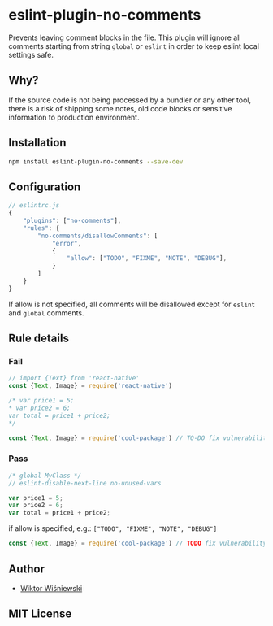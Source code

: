 # eslint-plugin-no-comments

Prevents leaving comment blocks in the file. This plugin will ignore all comments starting from string `global` or `eslint` in order to keep eslint local settings safe.

## Why?

If the source code is not being processed by a bundler or any other tool, there is a risk of shipping some notes, old code blocks or sensitive information to production environment.

## Installation

```sh
npm install eslint-plugin-no-comments --save-dev
```

## Configuration
```js
// eslintrc.js
{
    "plugins": ["no-comments"],
    "rules": {
        "no-comments/disallowComments": [
            "error",
            {
                "allow": ["TODO", "FIXME", "NOTE", "DEBUG"],
            }
        ]
    }
}
```

If allow is not specified, all comments will be disallowed except for `eslint` and `global` comments.

## Rule details

### Fail

```js
// import {Text} from 'react-native'
const {Text, Image} = require('react-native')
```

```js
/* var price1 = 5;
* var price2 = 6;
var total = price1 + price2;
*/
```

```js
const {Text, Image} = require('cool-package') // TO-DO fix vulnerability
```

### Pass

```js
/* global MyClass */
// eslint-disable-next-line no-unused-vars

var price1 = 5;
var price2 = 6;
var total = price1 + price2;
```

if allow is specified, e.g.: `["TODO", "FIXME", "NOTE", "DEBUG"]`

```js
const {Text, Image} = require('cool-package') // TODO fix vulnerability
```

## Author
- [Wiktor Wiśniewski](https://wiktorwisniewski.dev)

## MIT License
